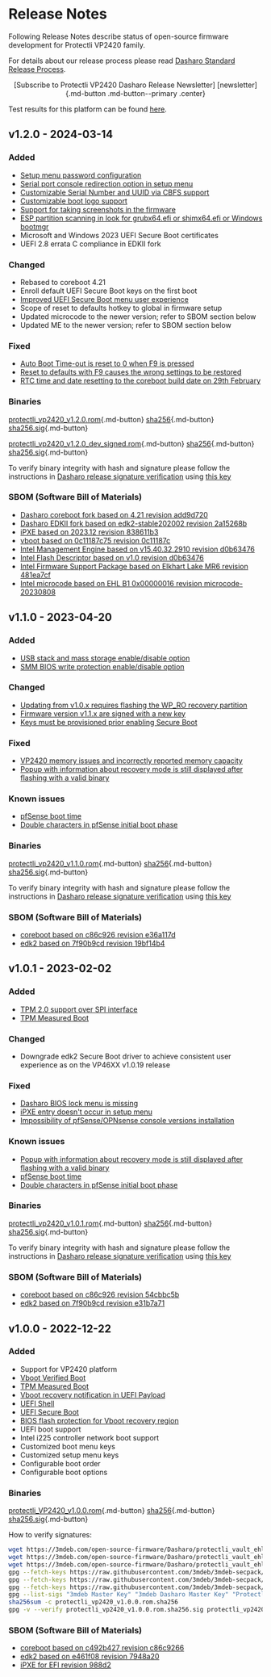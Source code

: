 # Release Notes

Following Release Notes describe status of open-source firmware development for
Protectli VP2420 family.

For details about our release process please read
[Dasharo Standard Release Process](../../dev-proc/standard-release-process.md).

<center>
[Subscribe to Protectli VP2420 Dasharo Release Newsletter]
[newsletter]{.md-button .md-button--primary .center}
</center>

Test results for this platform can be found
[here](https://docs.google.com/spreadsheets/d/1wI0qBSLdaluayYsm_lIa9iJ9LnPnCOZ9eNOyrKSc-j4/edit#gid=579117128).

## v1.2.0 - 2024-03-14

### Added

- [Setup menu password configuration](https://docs.dasharo.com/dasharo-menu-docs/overview/#dasharo-menu-guides)
- [Serial port console redirection option in setup menu](https://docs.dasharo.com/dasharo-menu-docs/dasharo-system-features/#serial-port-configuration)
- [Customizable Serial Number and UUID via CBFS support](https://github.com/Dasharo/dcu)
- [Customizable boot logo support](https://github.com/Dasharo/dcu)
- [Support for taking screenshots in the firmware](https://docs.dasharo.com/dev-proc/screenshots/#taking-screenshots)
- [ESP partition scanning in look for grubx64.efi or shimx64.efi or Windows bootmgr](https://github.com/Dasharo/dasharo-issues/issues/94)
- Microsoft and Windows 2023 UEFI Secure Boot certificates
- UEFI 2.8 errata C compliance in EDKII fork

### Changed

- Rebased to coreboot 4.21
- Enroll default UEFI Secure Boot keys on the first boot
- [Improved UEFI Secure Boot menu user experience](https://docs.dasharo.com/dasharo-menu-docs/device-manager/#secure-boot-configuration)
- Scope of reset to defaults hotkey to global in firmware setup
- Updated microcode to the newer version; refer to SBOM section below
- Updated ME to the newer version; refer to SBOM section below

### Fixed

- [Auto Boot Time-out is reset to 0 when F9 is pressed](https://github.com/Dasharo/dasharo-issues/issues/513)
- [Reset to defaults with F9 causes the wrong settings to be restored](https://github.com/Dasharo/dasharo-issues/issues/355)
- [RTC time and date resetting to the coreboot build date on 29th February](https://review.coreboot.org/c/coreboot/+/80790)

### Binaries

[protectli_vp2420_v1.2.0.rom][protectli_vp2420_v1.2.0.rom_file]{.md-button}
[sha256][protectli_vp2420_v1.2.0.rom_hash]{.md-button}
[sha256.sig][protectli_vp2420_v1.2.0.rom_sig]{.md-button}

[protectli_vp2420_v1.2.0_dev_signed.rom][protectli_vp2420_v1.2.0_dev_signed.rom_file]{.md-button}
[sha256][protectli_vp2420_v1.2.0_dev_signed.rom_hash]{.md-button}
[sha256.sig][protectli_vp2420_v1.2.0_dev_signed.rom_sig]{.md-button}

To verify binary integrity with hash and signature please follow the
instructions in [Dasharo release signature verification](/guides/signature-verification)
using [this key](https://raw.githubusercontent.com/3mdeb/3mdeb-secpack/master/customer-keys/protectli/release-keys/dasharo-release-1.2.x-for-protectli-signing-key.asc)

### SBOM (Software Bill of Materials)

- [Dasharo coreboot fork based on 4.21 revision add9d720](https://github.com/Dasharo/coreboot/tree/add9d720)
- [Dasharo EDKII fork based on edk2-stable202002 revision 2a15268b](https://github.com/Dasharo/edk2/tree/2a15268b)
- [iPXE based on 2023.12 revision 838611b3](https://github.com/Dasharo/ipxe/tree/838611b3)
- [vboot based on 0c11187c75 revision 0c11187c](https://chromium.googlesource.com/chromiumos/platform/vboot_reference/+/0c11187c/)
- [Intel Management Engine based on v15.40.32.2910 revision d0b63476](https://github.com/Dasharo/dasharo-blobs/blob/d0b63476/protectli/vault_ehl/me.bin)
- [Intel Flash Descriptor based on v1.0 revision d0b63476](https://github.com/Dasharo/dasharo-blobs/blob/d0b63476/protectli/vault_ehl/descriptor.bin)
- [Intel Firmware Support Package based on Elkhart Lake MR6 revision 481ea7cf](https://github.com/intel/FSP/tree/481ea7cf/ElkhartLakeFspBinPkg/)
- [Intel microcode based on EHL B1 0x00000016 revision microcode-20230808](https://github.com/intel/Intel-Linux-Processor-Microcode-Data-Files/tree/microcode-20230808/intel-ucode/06-96-01)

[protectli_vp2420_v1.2.0.rom_file]: https://dl.3mdeb.com/open-source-firmware/Dasharo/protectli_vault_ehl/v1.2.0/protectli_vp2420_v1.2.0.rom
[protectli_vp2420_v1.2.0.rom_hash]: https://dl.3mdeb.com/open-source-firmware/Dasharo/protectli_vault_ehl/v1.2.0/protectli_vp2420_v1.2.0.rom.sha256
[protectli_vp2420_v1.2.0.rom_sig]: https://dl.3mdeb.com/open-source-firmware/Dasharo/protectli_vault_ehl/v1.2.0/protectli_vp2420_v1.2.0.rom.sha256.sig
[protectli_vp2420_v1.2.0_dev_signed.rom_file]: https://dl.3mdeb.com/open-source-firmware/Dasharo/protectli_vault_ehl/v1.2.0/protectli_vp2420_v1.2.0_dev_signed.rom
[protectli_vp2420_v1.2.0_dev_signed.rom_hash]: https://dl.3mdeb.com/open-source-firmware/Dasharo/protectli_vault_ehl/v1.2.0/protectli_vp2420_v1.2.0_dev_signed.rom.sha256
[protectli_vp2420_v1.2.0_dev_signed.rom_sig]: https://dl.3mdeb.com/open-source-firmware/Dasharo/protectli_vault_ehl/v1.2.0/protectli_vp2420_v1.2.0_dev_signed.rom.sha256.sig

## v1.1.0 - 2023-04-20

### Added

- [USB stack and mass storage enable/disable option](https://docs.dasharo.com/dasharo-menu-docs/dasharo-system-features/#usb-configuration)
- [SMM BIOS write protection enable/disable option](https://docs.dasharo.com/dasharo-menu-docs/dasharo-system-features/#dasharo-security-options)

### Changed

- [Updating from v1.0.x requires flashing the WP_RO recovery partition](../protectli_vp2420/firmware-update.md#updating-minor-versions-v1xy)
- [Firmware version v1.1.x are signed with a new key](https://raw.githubusercontent.com/3mdeb/3mdeb-secpack/master/customer-keys/protectli/release-keys/dasharo-release-1.1.x-for-protectli-signing-key.asc)
- [Keys must be provisioned prior enabling Secure Boot](https://docs.dasharo.com/dasharo-menu-docs/device-manager/#secure-boot-configuration)

### Fixed

- [VP2420 memory issues and incorrectly reported memory capacity](https://github.com/Dasharo/dasharo-issues/issues/397)
- [Popup with information about recovery mode is still displayed after flashing with a valid binary](https://github.com/Dasharo/dasharo-issues/issues/320)

### Known issues

- [pfSense boot time](https://github.com/Dasharo/dasharo-issues/issues/318)
- [Double characters in pfSense initial boot phase](https://github.com/Dasharo/dasharo-issues/issues/319)

### Binaries

[protectli_vp2420_v1.1.0.rom][protectli_vp2420_v1.1.0.rom_file]{.md-button}
[sha256][protectli_vp2420_v1.1.0.rom_hash]{.md-button}
[sha256.sig][protectli_vp2420_v1.1.0.rom_sig]{.md-button}

To verify binary integrity with hash and signature please follow the
instructions in [Dasharo release signature verification](/guides/signature-verification)
using [this key](https://raw.githubusercontent.com/3mdeb/3mdeb-secpack/master/customer-keys/protectli/release-keys/dasharo-release-1.1.x-for-protectli-signing-key.asc)

### SBOM (Software Bill of Materials)

- [coreboot based on c86c926 revision e36a117d](https://github.com/Dasharo/coreboot/tree/e36a117d)
- [edk2 based on 7f90b9cd revision 19bf14b4](https://github.com/Dasharo/edk2/tree/19bf14b4)

[newsletter]: https://newsletter.3mdeb.com/subscription/n2EpSxtqL
[protectli_vp2420_v1.1.0.rom_file]: https://3mdeb.com/open-source-firmware/Dasharo/protectli_vault_ehl/v1.1.0/protectli_vp2420_v1.1.0.rom
[protectli_vp2420_v1.1.0.rom_hash]: https://3mdeb.com/open-source-firmware/Dasharo/protectli_vault_ehl/v1.1.0/protectli_vp2420_v1.1.0.rom.sha256
[protectli_vp2420_v1.1.0.rom_sig]: https://3mdeb.com/open-source-firmware/Dasharo/protectli_vault_ehl/v1.1.0/protectli_vp2420_v1.1.0.rom.sha256.sig

## v1.0.1 - 2023-02-02

### Added

- [TPM 2.0 support over SPI interface](https://docs.dasharo.com/unified-test-documentation/dasharo-security/200-tpm-support/#test-cases-common-documentation)
- [TPM Measured Boot](https://docs.dasharo.com/unified-test-documentation/dasharo-security/203-measured-boot/)

### Changed

- Downgrade edk2 Secure Boot driver to achieve consistent user experience as on
  the VP46XX v1.0.19 release

### Fixed

- [Dasharo BIOS lock menu is missing](https://github.com/Dasharo/dasharo-issues/issues/291)
- [iPXE entry doesn't occur in setup menu](https://github.com/Dasharo/dasharo-issues/issues/289)
- [Impossibility of pfSense/OPNsense console versions installation](https://github.com/Dasharo/dasharo-issues/issues/289)

### Known issues

- [Popup with information about recovery mode is still displayed after flashing with a valid binary](https://github.com/Dasharo/dasharo-issues/issues/320)
- [pfSense boot time](https://github.com/Dasharo/dasharo-issues/issues/318)
- [Double characters in pfSense initial boot phase](https://github.com/Dasharo/dasharo-issues/issues/319)

### Binaries

[protectli_vp2420_v1.0.1.rom][protectli_vp2420_v1.0.1.rom_file]{.md-button}
[sha256][protectli_vp2420_v1.0.1.rom_hash]{.md-button}
[sha256.sig][protectli_vp2420_v1.0.1.rom_sig]{.md-button}

To verify binary integrity with hash and signature please follow the
instructions in [Dasharo release signature verification](/guides/signature-verification)
using [this key](https://raw.githubusercontent.com/3mdeb/3mdeb-secpack/master/customer-keys/protectli/release-keys/protectli-dasharo-firewall-release-1.0-key.asc)

### SBOM (Software Bill of Materials)

- [coreboot based on c86c926 revision 54cbbc5b](https://github.com/Dasharo/coreboot/tree/54cbbc5b)
- [edk2 based on 7f90b9cd revision e31b7a71](https://github.com/Dasharo/edk2/tree/e31b7a71)

[newsletter]: https://newsletter.3mdeb.com/subscription/n2EpSxtqL
[protectli_vp2420_v1.0.1.rom_file]: https://3mdeb.com/open-source-firmware/Dasharo/protectli_vault_ehl/v1.0.1/protectli_vp2420_v1.0.1.rom
[protectli_vp2420_v1.0.1.rom_hash]: https://3mdeb.com/open-source-firmware/Dasharo/protectli_vault_ehl/v1.0.1/protectli_vp2420_v1.0.1.rom.sha256
[protectli_vp2420_v1.0.1.rom_sig]: https://3mdeb.com/open-source-firmware/Dasharo/protectli_vault_ehl/v1.0.1/protectli_vp2420_v1.0.1.rom.sha256.sig

## v1.0.0 - 2022-12-22

### Added

- Support for VP2420 platform
- [Vboot Verified Boot](https://docs.dasharo.com/guides/vboot-signing/)
- [TPM Measured Boot](https://docs.dasharo.com/unified-test-documentation/dasharo-security/203-measured-boot/)
- [Vboot recovery notification in UEFI Payload](https://docs.dasharo.com/unified-test-documentation/dasharo-security/201-verified-boot/)
- [UEFI Shell](https://docs.dasharo.com/unified-test-documentation/dasharo-compatibility/30P-uefi-shell/)
- [UEFI Secure Boot](https://docs.dasharo.com/unified-test-documentation/dasharo-security/206-secure-boot/)
- [BIOS flash protection for Vboot recovery region](https://docs.dasharo.com/unified-test-documentation/dasharo-security/20J-bios-lock-support/)
- UEFI boot support
- Intel i225 controller network boot support
- Customized boot menu keys
- Customized setup menu keys
- Configurable boot order
- Configurable boot options

### Binaries

[protectli_VP2420_v1.0.0.rom][v1.0.0_rom]{.md-button}
[sha256][v1.0.0_hash]{.md-button}
[sha256.sig][v1.0.0_sig]{.md-button}

How to verify signatures:

```bash
wget https://3mdeb.com/open-source-firmware/Dasharo/protectli_vault_ehl/v1.0.0/protectli_vp2420_v1.0.0.rom
wget https://3mdeb.com/open-source-firmware/Dasharo/protectli_vault_ehl/v1.0.0/protectli_vp2420_v1.0.0.rom.sha256
wget https://3mdeb.com/open-source-firmware/Dasharo/protectli_vault_ehl/v1.0.0/protectli_vp2420_v1.0.0.rom.sha256.sig
gpg --fetch-keys https://raw.githubusercontent.com/3mdeb/3mdeb-secpack/master/keys/master-key/3mdeb-master-key.asc
gpg --fetch-keys https://raw.githubusercontent.com/3mdeb/3mdeb-secpack/master/dasharo/3mdeb-dasharo-master-key.asc
gpg --fetch-keys https://raw.githubusercontent.com/3mdeb/3mdeb-secpack/master/customer-keys/protectli/release-keys/protectli-dasharo-firewall-release-1.0-key.asc
gpg --list-sigs "3mdeb Master Key" "3mdeb Dasharo Master Key" "Protectli Dasharo Firewall Release 1.0 Signing Key"
sha256sum -c protectli_vp2420_v1.0.0.rom.sha256
gpg -v --verify protectli_vp2420_v1.0.0.rom.sha256.sig protectli_vp2420_v1.0.0.rom.sha256
```

### SBOM (Software Bill of Materials)

- [coreboot based on c492b427 revision c86c9266](https://github.com/Dasharo/coreboot/tree/c86c9266)
- [edk2 based on e461f08 revision 7948a20](https://github.com/Dasharo/edk2/tree/7948a20)
- [iPXE for EFI revision 988d2](https://github.com/ipxe/ipxe/tree/988d2c13cdf0f0b4140685af35ced70ac5b3283c)

[newsletter]: https://newsletter.3mdeb.com/subscription/n2EpSxtqL
[v1.0.0_rom]: https://3mdeb.com/open-source-firmware/Dasharo/protectli_vault_ehl/v1.0.0/protectli_vp2420_v1.0.0.rom
[v1.0.0_hash]: https://3mdeb.com/open-source-firmware/Dasharo/protectli_vault_ehl/v1.0.0/protectli_vp2420_v1.0.0.rom.sha256
[v1.0.0_sig]: https://3mdeb.com/open-source-firmware/Dasharo/protectli_vault_ehl/v1.0.0/protectli_vp2420_v1.0.0.rom.sha256.sig
